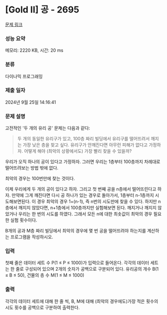 # [Gold II] 공 - 2695 

[문제 링크](https://www.acmicpc.net/problem/2695) 

### 성능 요약

메모리: 2220 KB, 시간: 20 ms

### 분류

다이나믹 프로그래밍

### 제출 일자

2024년 9월 25일 14:16:41

### 문제 설명

<p>고전적인 '두 개의 유리 공' 문제는 다음과 같다:</p>

<blockquote>두 개의 동일한 유리구가 있고, 100층 짜리 빌딩에서 유리구를 떨어뜨려서 깨지는 가장 낮은 층을 찾고 싶다. 유리구가 안깨진다면 아무런 피해가 없다고 가정하자. 어떻게 해야 (최악의 상황에서도) 가장 빨리 찾을 수 있을까?</blockquote>

<p>우리가 오직 하나의 공이 있다고 가정하자. 그러면 우리는 1층부터 100층까지 차례대로 떨어뜨려보는 방법 밖에 없다.</p>

<p>최악의 경우는 100번만에 찾는 것이다.</p>

<p>이제 우리에게 두 개의 공이 있다고 하자. 그리고 첫 번째 공을 n층에서 떨어뜨린다고 하자. 만약에 그게 깨진다면 다시 공 하나가 있는 경우로 돌아가서, 1층부터 n-1층까지 시도해보면된다. 이 경우 최악의 경우 1+(n-1), 즉 n번의 시도만에 찾을 수 있다. 하지만 n층에서 깨지지 않았다면, n+1층에서 100층까지만 실험해보면 된다. 깨지거나 깨지지 않았거나 우리는 한 번의 시도를 하였다. 그래서 모든 n에 대한 최솟값이 최악의 경우 필요한 실험 횟수이다.</p>

<p>B개의 공과 M층 짜리 빌딩에서 최악의 경우에 몇 번 공을 떨어뜨려야 하는지를 계산하는 프로그램을 작성하시오.</p>

### 입력 

 <p>첫째 줄은 데이터 세트 수 P(1 ≤ P ≤ 1000)가 입력으로 들어온다. 각각의 데이터 세트는 한 줄로 구성되어 있으며 2개의 숫자가 공백으로 구분되어 있다. 유리공의 개수 B(1 ≤ B ≤ 50), 건물의 층 수 M(1 ≤ M ≤ 1000)</p>

### 출력 

 <p>각각의 데이터 세트에 대해 한 줄 씩, B, M에 대해 (최악의 경우에도)가장 적은 횟수의 시도 횟수를 공백으로 구분하여 출력한다.</p>

